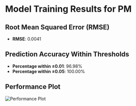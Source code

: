# Model Training Results for PM

## Root Mean Squared Error (RMSE)
- **RMSE**: 0.0041

## Prediction Accuracy Within Thresholds
- **Percentage within ±0.01**: 96.98%
- **Percentage within ±0.05**: 100.00%

## Performance Plot
![Performance Plot](../imgs/PM.png)
